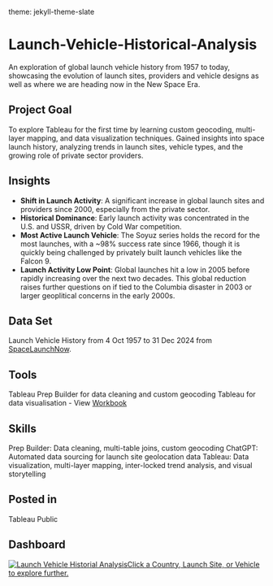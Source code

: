 theme: jekyll-theme-slate

# Launch-Vehicle-Historical-Analysis
An exploration of global launch vehicle history from 1957 to today, showcasing the evolution of launch sites, providers and vehicle designs as well as where we are heading now in the New Space Era.

## Project Goal
To explore Tableau for the first time by learning custom geocoding, multi-layer mapping, and data visualization techniques. Gained insights into space launch history, analyzing trends in launch sites, vehicle types, and the growing role of private sector providers.

## Insights
- **Shift in Launch Activity**: A significant increase in global launch sites and providers since 2000, especially from the private sector.
- **Historical Dominance**: Early launch activity was concentrated in the U.S. and USSR, driven by Cold War competition.
- **Most Active Launch Vehicle**: The Soyuz series holds the record for the most launches, with a ~98% success rate since 1966, though it is quickly being challenged by privately built launch vehicles like the Falcon 9.
- **Launch Activity Low Point**: Global launches hit a low in 2005 before rapidly increasing over the next two decades. This global reduction raises further questions on if tied to the Columbia disaster in 2003 or larger geoplitical concerns in the early 2000s.

## Data Set
Launch Vehicle History from 4 Oct 1957 to 31 Dec 2024 from [SpaceLaunchNow](https://spacelaunchnow.me/launch/).

## Tools
Tableau Prep Builder for data cleaning and custom geocoding
Tableau for data visualisation - View [Workbook](https://public.tableau.com/views/LaunchVehicleAnalysis/Story1?:language=en-US&:sid=&:redirect=auth&:display_count=n&:origin=viz_share_link)

## Skills
Prep Builder: Data cleaning, multi-table joins, custom geocoding
ChatGPT: Automated data sourcing for launch site geolocation data
Tableau: Data visualization, multi-layer mapping, inter-locked trend analysis, and visual storytelling

## Posted in
Tableau Public

## Dashboard
<div class='tableauPlaceholder' id='viz1730318031450' style='position: relative'><noscript><a href='#'><img alt='Launch Vehicle Historial AnalysisClick a Country, Launch Site, or Vehicle to explore further. ' src='https:&#47;&#47;public.tableau.com&#47;static&#47;images&#47;La&#47;LaunchVehicleAnalysis&#47;Story1&#47;1_rss.png' style='border: none' /></a></noscript><object class='tableauViz'  style='display:none;'><param name='host_url' value='https%3A%2F%2Fpublic.tableau.com%2F' /> <param name='embed_code_version' value='3' /> <param name='site_root' value='' /><param name='name' value='LaunchVehicleAnalysis&#47;Story1' /><param name='tabs' value='no' /><param name='toolbar' value='yes' /><param name='static_image' value='https:&#47;&#47;public.tableau.com&#47;static&#47;images&#47;La&#47;LaunchVehicleAnalysis&#47;Story1&#47;1.png' /> <param name='animate_transition' value='yes' /><param name='display_static_image' value='yes' /><param name='display_spinner' value='yes' /><param name='display_overlay' value='yes' /><param name='display_count' value='yes' /><param name='language' value='en-US' /></object></div>                <script type='text/javascript'>                    var divElement = document.getElementById('viz1730318031450');                    var vizElement = divElement.getElementsByTagName('object')[0];                    vizElement.style.width='1016px';vizElement.style.height='991px';                    var scriptElement = document.createElement('script');                    scriptElement.src = 'https://public.tableau.com/javascripts/api/viz_v1.js';                    vizElement.parentNode.insertBefore(scriptElement, vizElement);                </script>
